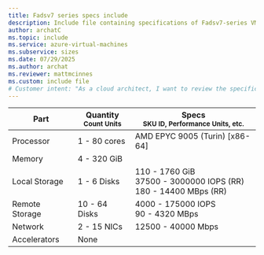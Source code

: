 ```yaml
---
title: Fadsv7 series specs include
description: Include file containing specifications of Fadsv7-series VM sizes.
author: archatC
ms.topic: include
ms.service: azure-virtual-machines
ms.subservice: sizes
ms.date: 07/29/2025
ms.author: archat
ms.reviewer: mattmcinnes
ms.custom: include file
# Customer intent: "As a cloud architect, I want to review the specifications of Fadsv7-series VM sizes, so that I can select the appropriate virtual machine configuration for my applications' performance and scalability needs."
---
```

| Part | Quantity <br><sup>Count Units | Specs <br><sup>SKU ID, Performance Units, etc.  |
|---|---|---|
| Processor      | 1 - 80 cores       | AMD EPYC 9005 (Turin) [x86-64]                               |
| Memory         | 4 - 320 GiB          |                                  |
| Local Storage  | 1 - 6 Disks           | 110 - 1760 GiB <br>37500 - 3000000 IOPS (RR) <br>180 - 14400 MBps (RR)                               |
| Remote Storage | 10 - 64 Disks    | 4000 - 175000 IOPS <br>90 - 4320 MBps   |
| Network        | 2 - 15 NICs          | 12500 - 40000 Mbps                          |
| Accelerators   | None              |                                   |
